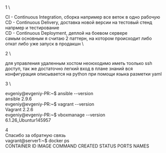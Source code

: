 1 \

CI - Continuous Integration, сборка например все веток в одно рабочую \
CD - Continuous Delivery, доставка новой версии на тестовый стенд напрмер и тестирование \
CD - Continuous Deployment, деплой на боевом сервере \
самым основным я считаю 2 паттерн, на котором происходит либо откат либо уже запуск в продакшн \

2 \
   
 для управления удаленным хостом неоюходимо иметь тоолько ssh доступ, так же достаточно легкий вход в плане знаний
вся конфигурация описывается на python при помощи языка разметки yaml

3 \
   
 evgeniy@evgeniy-PR:~$ ansible --version \
    ansible 2.9.6 \
   evgeniy@evgeniy-PR:~$ vagrant --version \
    Vagrant 2.2.6 \
    evgeniy@evgeniy-PR:~$ vboxmanage --version \
    6.1.26_Ubuntur145957

4 \
Спасибо за обратную связь \
vagrant@server1:~$ docker ps \
CONTAINER ID   IMAGE     COMMAND   CREATED   STATUS    PORTS     NAMES